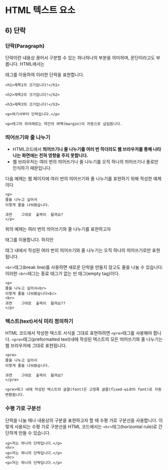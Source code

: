 # HTML 텍스트 요소

## 6) 단락

### 단락(Paragraph)
단락이란 내용상 끊어서 구분할 수 있는 하나하나의 부분을 의미하며, 문단이라고도 부릅니다.
HTML에서는 <p>태그를 이용하여 이러한 단락을 표현합니다.

```
<h1>제목1의 크기입니다!</h1>

<h2>제목2의 크기입니다!</h2>

<h3>제목3의 크기입니다!</h3>

<p>여기서부터 단락입니다.</p>
```
`<p>태그의 위아래로는 약간의 여백(margin)이 자동으로 삽입됨니다.`

### 띄어쓰기와 줄 나누기
- HTML코드에서 **띄어쓰기나 줄 나누기를 여러 번 하더라도 웹 브라우저를 통해 나타나는 화면에는 전혀 영향을 주지 못합니다.**
- 웹 브라우저는 여러 번의 띄어쓰기나 줄 나누기를 오직 하나의 띄어쓰기나 줄로만 인식하기 때문입니다.

다음 예제는 웹 페이지에 여러 번의 띄어쓰기와 줄 나누기를 표현하기 위해 작성한 예제이다
```
<p>
줄을 나누고 싶어서
이렇게 줄을 나눠봤습니다.

과연    그대로  출력이  될까요?
</p>
```
위의 예제는 여러 번의 띄어쓰기와 줄 나누기를 표현하고자 <p>태그를 이용합니다.
하지만 <p>태그 내에서 작성된 여러 번의 띄어쓰기와 줄 나누기는 오직 하나의 띄어쓰기로만 표현됩니다.

`<br>`태그(break line)를 사용하면 새로운 단락을 만들지 않고도 줄을 나눌 수 있습니다.
이러한 `<br>`태그는 종료 태그가 없는 빈 태그(empty tag)이다.

```
<p>
줄을 나누고 싶어서<br>
이렇게 줄을 나눠봤습니다<br>
<br>
과연    그대로  출력이  될까요??
</p>
```

### 텍스트(text)서식 미리 정의하기
HTML 코드에서 작성한 텍스트 서식을 그대로 표현하려면 `<pre>`태그를 사용해야 합니다.
`<pre>`태그(preformatted text)내에 작성된 텍스트의 모든 띄어쓰기와 줄 나누기는 웹 브라우저에 그대로 표현됩니다.

```
<pre>
줄을 나누고 싶어서
이렇게 줄을 나눠봤습니다.

과연    그대로  출력이  될까요?
</pre>
```
```
<pre>태그 내에 작성된 텍스트의 글꼴(font)은 고정폭 글꼴(fixed-width font)로 자동변환됩니다.
```

### 수평 가로 구분선
단락을 나눌 때나 내용상의 구분을 표현하고자 할 때 수평 가로 구분선을 사용합니다.
이렇게 사용되는 수평 가로 구분선을 HTML 코드에서는 `<hr>`태그(horizontal rule)로 간단하게 만들 수 있습니다.

```
<p>저는 하나의 단락입니다.</p>
<hr>
<p>저는 하나의 단락입니다.</p>
<hr>
<p>저는 하나의 단락입니다.</p>
```










